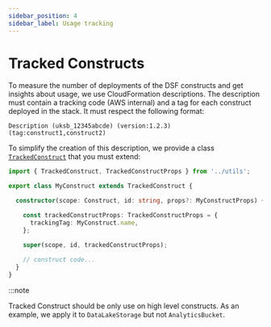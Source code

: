 ```yaml
---
sidebar_position: 4
sidebar_label: Usage tracking
---
```


# Tracked Constructs
To measure the number of deployments of the DSF constructs and get insights about usage, we use CloudFormation descriptions.
The description must contain a tracking code (AWS internal) and a tag for each construct deployed in the stack. It must respect the following format:

```text
Description (uksb_12345abcde) (version:1.2.3) (tag:construct1,construct2)
```

To simplify the creation of this description, we provide a class [`TrackedConstruct`](../../../../framework/src/utils/lib/tracked-construct.ts) that you must extend:

```typescript {1,3,7-9,11} showLineNumbers
import { TrackedConstruct, TrackedConstructProps } from '../utils';

export class MyConstruct extends TrackedConstruct {

  constructor(scope: Construct, id: string, props?: MyConstructProps) {

    const trackedConstructProps: TrackedConstructProps = {
      trackingTag: MyConstruct.name,
    };

    super(scope, id, trackedConstructProps);
    
    // construct code...
  }
}
```

:::note

Tracked Construct should be only use on high level constructs. As an example, we apply it to `DataLakeStorage` but not `AnalyticsBucket`.
